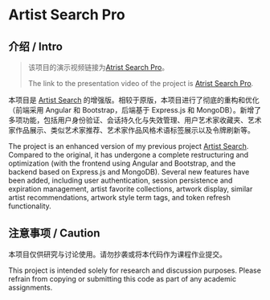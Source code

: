 # Artist Search Pro

## 介绍 / Intro

> 该项目的演示视频链接为[Atrist Search Pro](https://drive.google.com/file/d/1LDLVXsz2IiU_JsnVLyw9uglTFL5ZEvzn/view?usp=sharing)。
>
> The link to the presentation video of the project is [Atrist Search Pro](https://drive.google.com/file/d/1LDLVXsz2IiU_JsnVLyw9uglTFL5ZEvzn/view?usp=sharing).

本项目是 [Artist Search](https://github.com/zhichzhang/artist-search) 的增强版。相较于原版，本项目进行了彻底的重构和优化（前端采用 Angular 和 Bootstrap，后端基于 Express.js 和 MongoDB）。新增了多项功能，包括用户身份验证、会话持久化与失效管理、用户艺术家收藏夹、艺术家作品展示、类似艺术家推荐、艺术家作品风格术语标签展示以及令牌刷新等。 

The project is an enhanced version of my previous project [Artist Search](https://github.com/zhichzhang/artist-search). Compared to the original, it has undergone a complete restructuring and optimization (with the frontend using Angular and Bootstrap, and the backend based on Express.js and MongoDB). Several new features have been added, including user authentication, session persistence and expiration management, artist favorite collections, artwork display, similar artist recommendations, artwork style term tags, and token refresh functionality. 

## 注意事项 / Caution

本项目仅供研究与讨论使用。请勿抄袭或将本代码作为课程作业提交。

This project is intended solely for research and discussion purposes. Please refrain from copying or submitting this code as part of any academic assignments.
